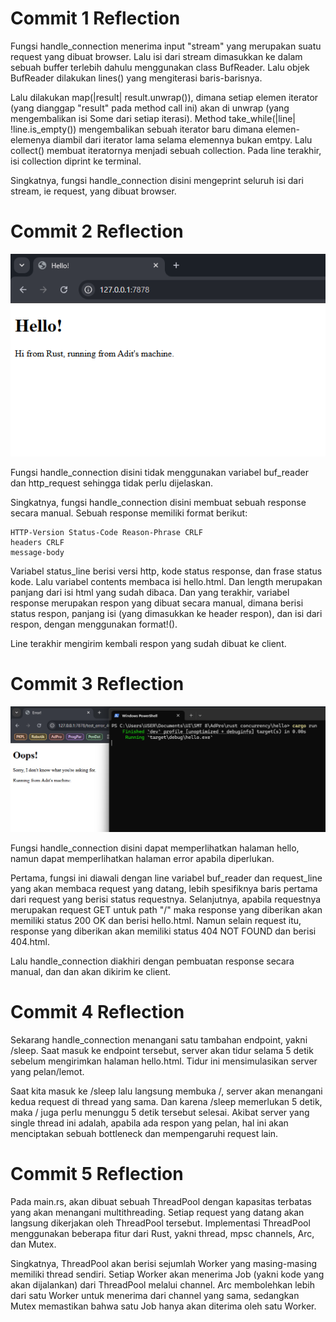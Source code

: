# Commit 1 Reflection

Fungsi handle_connection menerima input "stream" yang merupakan suatu request yang dibuat browser. Lalu isi dari stream dimasukkan ke dalam sebuah buffer terlebih dahulu menggunakan class BufReader. Lalu objek BufReader dilakukan lines() yang mengiterasi baris-barisnya. 

Lalu dilakukan map(|result| result.unwrap()), dimana setiap elemen iterator (yang dianggap "result" pada method call ini) akan di unwrap (yang mengembalikan isi Some dari setiap iterasi). Method take_while(|line| !line.is_empty()) mengembalikan sebuah iterator baru dimana elemen-elemenya diambil dari iterator lama selama elemennya bukan emtpy. Lalu collect() membuat iteratornya menjadi sebuah collection. Pada line terakhir, isi collection diprint ke terminal.

Singkatnya, fungsi handle_connection disini mengeprint seluruh isi dari stream, ie request, yang dibuat browser.

# Commit 2 Reflection

![commit_2_proof](assets/images/commit_2_proof.png)

Fungsi handle_connection disini tidak menggunakan variabel buf_reader dan http_request sehingga tidak perlu dijelaskan.

Singkatnya, fungsi handle_connection disini membuat sebuah response secara manual. Sebuah response memiliki format berikut:

```
HTTP-Version Status-Code Reason-Phrase CRLF
headers CRLF
message-body
```

Variabel status_line berisi versi http, kode status response, dan frase status kode. Lalu variabel contents membaca isi hello.html. Dan length merupakan panjang dari isi html yang sudah dibaca. Dan yang terakhir, variabel response merupakan respon yang dibuat secara manual, dimana berisi status respon, panjang isi (yang dimasukkan ke header respon), dan isi dari respon, dengan menggunakan format!().

Line terakhir mengirim kembali respon yang sudah dibuat ke client.

# Commit 3 Reflection

![commit_3_proof](assets/images/commit_3_proof.png)

Fungsi handle_connection disini dapat memperlihatkan halaman hello, namun dapat memperlihatkan halaman error apabila diperlukan.

Pertama, fungsi ini diawali dengan line variabel buf_reader dan request_line yang akan membaca request yang datang, lebih spesifiknya baris pertama dari request yang berisi status requestnya. Selanjutnya, apabila requestnya merupakan request GET untuk path "/" maka response yang diberikan akan memiliki status 200 OK dan berisi hello.html. Namun selain request itu, response yang diberikan akan memiliki status 404 NOT FOUND dan berisi 404.html.

Lalu handle_connection diakhiri dengan pembuatan response secara manual, dan dan akan dikirim ke client.

# Commit 4 Reflection

Sekarang handle_connection menangani satu tambahan endpoint, yakni /sleep. Saat masuk ke endpoint tersebut, server akan tidur selama 5 detik sebelum mengirimkan halaman hello.html. Tidur ini mensimulasikan server yang pelan/lemot.

Saat kita masuk ke /sleep lalu langsung membuka /, server akan menangani kedua request di thread yang sama. Dan karena /sleep memerlukan 5 detik, maka / juga perlu menunggu 5 detik tersebut selesai. Akibat server yang single thread ini adalah, apabila ada respon yang pelan, hal ini akan menciptakan sebuah bottleneck dan mempengaruhi request lain.

# Commit 5 Reflection

Pada main.rs, akan dibuat sebuah ThreadPool dengan kapasitas terbatas yang akan menangani multithreading. Setiap request yang datang akan langsung dikerjakan oleh ThreadPool tersebut. Implementasi ThreadPool menggunakan beberapa fitur dari Rust, yakni thread, mpsc channels, Arc, dan Mutex. 

Singkatnya, ThreadPool akan berisi sejumlah Worker yang masing-masing memiliki thread sendiri. Setiap Worker akan menerima Job (yakni kode yang akan dijalankan) dari ThreadPool melalui channel. Arc membolehkan lebih dari satu Worker untuk menerima dari channel yang sama, sedangkan Mutex memastikan bahwa satu Job hanya akan diterima oleh satu Worker.